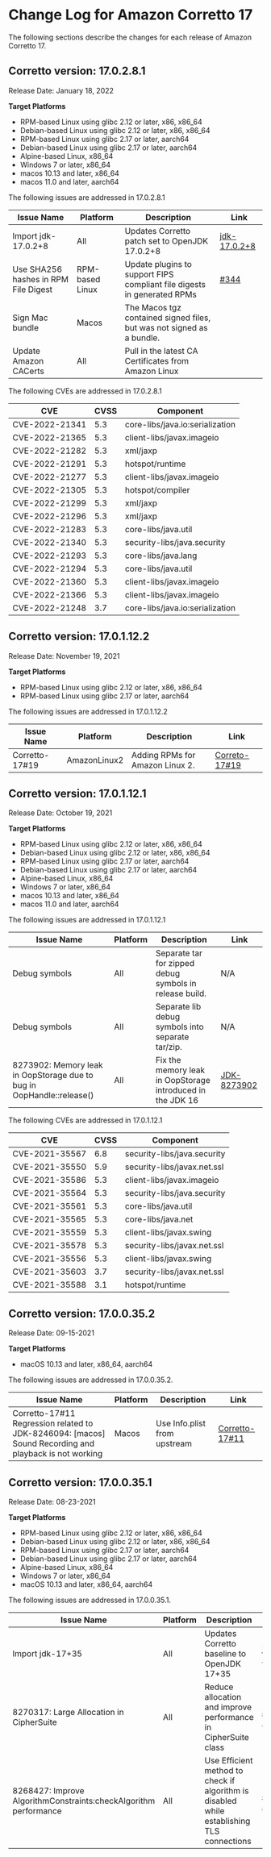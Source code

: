 # Change Log for Amazon Corretto 17

The following sections describe the changes for each release of Amazon Corretto 17.

## Corretto version: 17.0.2.8.1

 Release Date: January 18, 2022

 **Target Platforms**

+ RPM-based Linux using glibc 2.12 or later, x86, x86_64
+ Debian-based Linux using glibc 2.12 or later, x86, x86_64
+ RPM-based Linux using glibc 2.17 or later, aarch64
+ Debian-based Linux using glibc 2.17 or later, aarch64
+ Alpine-based Linux, x86_64
+ Windows 7 or later, x86_64
+ macos 10.13 and later, x86_64
+ macos 11.0 and later, aarch64

 The following issues are addressed in 17.0.2.8.1

 | Issue Name | Platform | Description | Link |
 | --- | --- | --- | --- |
 | Import jdk-17.0.2+8 | All | Updates Corretto patch set to OpenJDK 17.0.2+8 | [jdk-17.0.2+8](https://github.com/openjdk/jdk17/releases/tag/jdk-17.0.2%2B8)
 | Use SHA256 hashes in RPM File Digest | RPM-based Linux | Update plugins to support FIPS compliant file digests in generated RPMs | [#344](https://github.com/corretto/corretto-8/issues/344) |
 | Sign Mac bundle | Macos | The Macos tgz contained signed files, but was not signed as a bundle. | |
 | Update Amazon CACerts | All | Pull in the latest CA Certificates from Amazon Linux | |

 The following CVEs are addressed in 17.0.2.8.1

 | CVE | CVSS | Component |
 | --- | --- | --- |
 | CVE-2022-21341 | 5.3 | core-libs/java.io:serialization |
 | CVE-2022-21365 | 5.3 | client-libs/javax.imageio |
 | CVE-2022-21282 | 5.3 | xml/jaxp |
 | CVE-2022-21291 | 5.3 | hotspot/runtime |
 | CVE-2022-21277 | 5.3 | client-libs/javax.imageio |
 | CVE-2022-21305 | 5.3 | hotspot/compiler |
 | CVE-2022-21299 | 5.3 | xml/jaxp |
 | CVE-2022-21296 | 5.3 | xml/jaxp |
 | CVE-2022-21283 | 5.3 | core-libs/java.util |
 | CVE-2022-21340 | 5.3 | security-libs/java.security |
 | CVE-2022-21293 | 5.3 | core-libs/java.lang |
 | CVE-2022-21294 | 5.3 | core-libs/java.util |
 | CVE-2022-21360 | 5.3 | client-libs/javax.imageio |
 | CVE-2022-21366 | 5.3 | client-libs/javax.imageio |
 | CVE-2022-21248 | 3.7 | core-libs/java.io:serialization |

## Corretto version: 17.0.1.12.2

 Release Date: November 19, 2021

 **Target Platforms**

+ RPM-based Linux using glibc 2.12 or later, x86, x86_64
+ RPM-based Linux using glibc 2.17 or later, aarch64

 The following issues are addressed in 17.0.1.12.2

 | Issue Name | Platform | Description | Link |
 | --- | --- | --- | --- |
 | Corretto-17#19 | AmazonLinux2 | Adding RPMs for Amazon Linux 2. | [Correto-17#19](https://github.com/corretto/corretto-17/issues/19)|


## Corretto version: 17.0.1.12.1

 Release Date: October 19, 2021

 **Target Platforms**

+ RPM-based Linux using glibc 2.12 or later, x86, x86_64
+ Debian-based Linux using glibc 2.12 or later, x86, x86_64
+ RPM-based Linux using glibc 2.17 or later, aarch64
+ Debian-based Linux using glibc 2.17 or later, aarch64
+ Alpine-based Linux, x86_64
+ Windows 7 or later, x86_64
+ macos 10.13 and later, x86_64
+ macos 11.0 and later, aarch64

 The following issues are addressed in 17.0.1.12.1

 | Issue Name | Platform | Description | Link |
 | --- | --- | --- | --- |
 | Debug symbols | All | Separate tar for zipped debug symbols in release build. | N/A |
 | Debug symbols | All | Separate lib debug symbols into separate tar/zip. | N/A |
 | 8273902: Memory leak in OopStorage due to bug in OopHandle::release() | All | Fix the memory leak in OopStorage introduced in the JDK 16 | [JDK-8273902](https://bugs.openjdk.java.net/browse/JDK-8273902) |

 The following CVEs are addressed in 17.0.1.12.1

 | CVE | CVSS | Component |
 | --- | --- | --- |
 | CVE-2021-35567  | 6.8 | security-libs/java.security |
 | CVE-2021-35550  | 5.9 | security-libs/javax.net.ssl |
 | CVE-2021-35586  | 5.3 | client-libs/javax.imageio |
 | CVE-2021-35564  | 5.3 | security-libs/java.security |
 | CVE-2021-35561  | 5.3 | core-libs/java.util |
 | CVE-2021-35565  | 5.3 | core-libs/java.net |
 | CVE-2021-35559  | 5.3 | client-libs/javax.swing |
 | CVE-2021-35578  | 5.3 | security-libs/javax.net.ssl |
 | CVE-2021-35556  | 5.3 | client-libs/javax.swing |
 | CVE-2021-35603  | 3.7 | security-libs/javax.net.ssl |
 | CVE-2021-35588  | 3.1 | hotspot/runtime |

## Corretto version: 17.0.0.35.2

Release Date: 09-15-2021

**Target Platforms**

+  macOS 10.13 and later, x86_64, aarch64

The following issues are addressed in 17.0.0.35.2.

| Issue Name | Platform | Description | Link |
| --- | --- | --- | --- |
| Corretto-17#11 Regression related to JDK-8246094: [macos] Sound Recording and playback is not working | Macos | Use Info.plist from upstream | [Corretto-17#11](https://github.com/corretto/corretto-17/issues/11)

## Corretto version: 17.0.0.35.1

Release Date: 08-23-2021

**Target Platforms**

+  RPM-based Linux using glibc 2.12 or later, x86, x86_64
+  Debian-based Linux using glibc 2.12 or later, x86, x86_64
+  RPM-based Linux using glibc 2.17 or later, aarch64
+  Debian-based Linux using glibc 2.17 or later, aarch64
+  Alpine-based Linux, x86_64
+  Windows 7 or later, x86_64
+  macOS 10.13 and later, x86_64, aarch64

The following issues are addressed in 17.0.0.35.1.

| Issue Name | Platform | Description | Link |
| --- | --- | --- | --- |
| Import jdk-17+35 | All | Updates Corretto baseline to OpenJDK 17+35 | [jdk-17+35](https://github.com/openjdk/jdk17/releases/tag/jdk-17%2B35)
| 8270317: Large Allocation in CipherSuite | All | Reduce allocation and improve performance in CipherSuite class | [JDK-8270317](https://bugs.openjdk.java.net/browse/JDK-8270317)
| 8268427: Improve AlgorithmConstraints:checkAlgorithm performance | All | Use Efficient method to check if algorithm is disabled while establishing TLS connections | [JDK-8268427](https://bugs.openjdk.java.net/browse/JDK-8268427)
